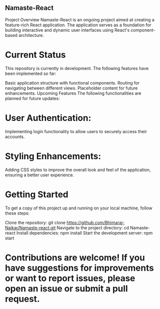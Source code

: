 ## Namaste-React
Project Overview
Namaste-React is an ongoing project aimed at creating a feature-rich React application. The application serves as a foundation for building interactive and dynamic user interfaces using React's component-based architecture.

# Current Status
This repository is currently in development. The following features have been implemented so far:

Basic application structure with functional components.
Routing for navigating between different views.
Placeholder content for future enhancements.
Upcoming Features
The following functionalities are planned for future updates:

# User Authentication:
Implementing login functionality to allow users to securely access their accounts.

# Styling Enhancements:
Adding CSS styles to improve the overall look and feel of the application, ensuring a better user experience.

# Getting Started
To get a copy of this project up and running on your local machine, follow these steps:

Clone the repository: git clone https://github.com/Bhimaraj-Naikar/Namaste-react.git
Navigate to the project directory: cd Namaste-react
Install dependencies: npm install
Start the development server: npm start

# Contributions are welcome! If you have suggestions for improvements or want to report issues, please open an issue or submit a pull request.

